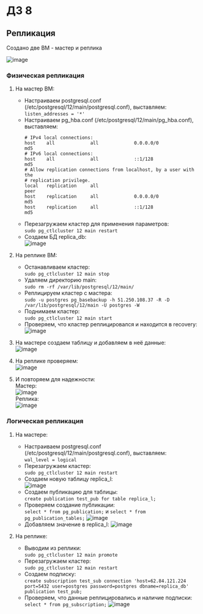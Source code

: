 # ДЗ 8

## Репликация

Создано две ВМ - мастер и реплика

![image](https://user-images.githubusercontent.com/41448520/169370782-1454a22e-8297-471a-8c8a-67467a8d8b78.png)

### Физическая репликация

1. На мастер ВМ:
    - Настраиваем postgresql.conf (/etc/postgresql/12/main/postgresql.conf), выставляем:<br>`listen_addresses = '*'`
    - Настраиваем pg_hba.conf (/etc/postgresql/12/main/pg_hba.conf), выставляем:<br>
        ```
        # IPv4 local connections:
      host    all             all             0.0.0.0/0            md5
      # IPv6 local connections:
      host    all             all             ::1/128                 md5
      # Allow replication connections from localhost, by a user with the
      # replication privilege.
      local   replication     all                                     peer
      host    replication     all             0.0.0.0/0            md5
      host    replication     all             ::1/128                 md5
      ```
   - Перезагружаем кластер для применения параметров:<br>`sudo pg_ctlcluster 12 main restart`
   - Создаем БД replica_db:<br>
     ![image](https://user-images.githubusercontent.com/41448520/169373459-8bd695fa-a7a6-4dae-88c1-159cf16033f0.png)

2. На реплике ВМ:
    - Останавливаем кластер:<br>`sudo pg_ctlcluster 12 main stop`
    - Удаляем директорию main:<br>`sudo rm -rf /var/lib/postgresql/12/main/`
    - Реплицируем кластер с мастера:<br>`sudo -u postgres pg_basebackup -h 51.250.108.37 -R -D /var/lib/postgresql/12/main -U postgres -W`
    - Поднимаем кластер:<br>`sudo pg_ctlcluster 12 main start`
    - Проверяем, что кластер реплицировался и находится в recovery:<br>
      ![image](https://user-images.githubusercontent.com/41448520/169373663-7840dc46-9508-47ec-894d-c7c6672ad16e.png)
3. На мастере создаем таблицу и добавляем в неё данные:<br>
   ![image](https://user-images.githubusercontent.com/41448520/169374438-ba9ee70e-c07d-46be-99a1-24dfbd5616a8.png)
4. На реплике проверяем:<br>
   ![image](https://user-images.githubusercontent.com/41448520/169375386-aefbf10f-5d0b-4b44-8e90-9b8d7c98d03a.png)
5. И повторяем для надежности:<br>
   Мастер:<br>
   ![image](https://user-images.githubusercontent.com/41448520/169375518-376cd763-d166-40c9-a1ad-e97676948f29.png)
   <br>Реплика:<br>
   ![image](https://user-images.githubusercontent.com/41448520/169375569-83087bba-8f8b-44f5-8127-724d158e2bb8.png)

### Логическая репликация

1. На мастере:
    - Настраиваем postgresql.conf (/etc/postgresql/12/main/postgresql.conf), выставляем:<br>`wal_level = logical`
    - Перезагружаем кластер:<br>`sudo pg_ctlcluster 12 main restart`
    - Создаем новую таблицу replica_l:<br>
      ![image](https://user-images.githubusercontent.com/41448520/169389735-4fdf9dcd-5407-4d55-a1f9-39e62d29770f.png)
    - Создаем публикацию для таблицы:<br>`create publication test_pub for table replica_l;`
    - Проверяем создание публикации:<br>`select * from pg_publication;` и `select * from pg_publication_tables;`
      ![image](https://user-images.githubusercontent.com/41448520/169390729-d875db9f-0eef-4448-ba1d-3a7d47c61477.png)
    - Добавляем значение в replica_l:
      ![image](https://user-images.githubusercontent.com/41448520/169391176-c2352468-9cc2-4a0a-9e6e-137e1104d041.png)
      
2. На реплике:
    - Выводим из реплики:<br>`sudo pg_ctlcluster 12 main promote`
    - Перезагружаем кластер:<br>`sudo pg_ctlcluster 12 main restart`
    - Создаем подписку:<br>`create subscription test_sub connection 'host=62.84.121.224 port=5432 user=postgres password=postgres dbname=replica_db' publication test_pub;`
    - Проверяем, что данные реплицировались и наличие подписки:<br>`select * from pg_subscription;`
      ![image](https://user-images.githubusercontent.com/41448520/169396322-30c6357a-78f7-46d8-891a-e6ec78a8376c.png)

      

